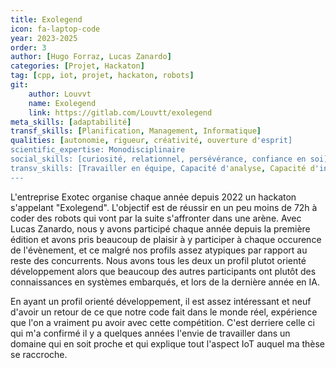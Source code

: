 ```yaml
---
title: Exolegend
icon: fa-laptop-code
year: 2023-2025
order: 3
author: [Hugo Forraz, Lucas Zanardo]
categories: [Projet, Hackaton]
tag: [cpp, iot, projet, hackaton, robots]
git: 
    author: Louvvt
    name: Exolegend
    link: https://gitlab.com/Louvtt/exolegend
meta_skills: [adaptabilité] 
transf_skills: [Planification, Management, Informatique]
qualities: [autonomie, rigueur, créativité, ouverture d'esprit]
scientific_expertise: Monodisciplinaire 
social_skills: [curiosité, relationnel, persévérance, confiance en soi]
transv_skills: [Travailler en équipe, Capacité d'analyse, Capacité d'innovation, Elaborer des solutions, Esprit critique]
---
```


L'entreprise Exotec organise chaque année depuis 2022 un hackaton s'appelant "Exolegend". L'objectif est de réussir en un peu moins de 72h à coder des robots qui vont par la suite s'affronter dans une arène.
Avec Lucas Zanardo, nous y avons participé chaque année depuis la première édition et avons pris beaucoup de plaisir à y participer à chaque occurence de l'évènement, et ce malgré nos profils assez atypiques par rapport au reste des concurrents. Nous avons tous les deux un profil plutot orienté développement alors que beaucoup des autres participants ont plutôt des connaissances en systèmes embarqués, et lors de la dernière année en IA.

En ayant un profil orienté développement, il est assez intéressant et neuf d'avoir un retour de ce que notre code fait dans le monde réel, expérience que l'on a vraiment pu avoir avec cette compétition. C'est derriere celle ci qui m'a confirmé il y a quelques années l'envie de travailler dans un domaine qui en soit proche et qui explique tout l'aspect IoT auquel ma thèse se raccroche.


<!-- ## Participation à Exolegends

### Description de l’activité

Contexte dans lequel vous avez exercé cette activité (entreprise, institution, association, secteur, taille, etc.) : Hackaton

Dans quel but avez-vous exercé cette activité ? : Evenement organisé par une entreprise (Exotec)

Décrivez de façon détaillée cette activité (il ne s’agit pas de décrire ce que vous auriez dû faire mais ce que vous avez fait réellement) : 2 participations (bientot 3) à un evenement. On a du monter des robots et les faire s'affronter dans des arenes. Le temps de developpement etait de 2 jours et 2 nuits. On a réussi à se hisser aux portes des qualifications sur les deux éditions (en ayant des profils assez atypique pour le milieu étant donné que l'on est deux personnes ne faisant que du développement et pas sur des plateformes embarqués, ce qui nous rend assez bons sur l'algorithmie mais beaucoup moins sur les spécificités de la plateforme).

Moyens (matériels, financiers, humains), outils, instruments, procédures, méthodes, techniques utilisés: 
- materiels : ordinateurs personnels ; robots fournis par l'entreprise ; C++
- financiers : transport pris en charge personnellement ; reste pris en charge par l'entreprise
- humains : équipe de 3. Coachs présents pour nous aider sur des difficultés liées au matériel ou à la programmation (pas l'algorithmie)

Pouvez-vous expliquer une situation-problème que vous avez eu à résoudre et la manière dont vous avez procédé ? 

### Auto-évaluation

Qu’avez-vous particulièrement réussi ? Qu’avez-vous aimé ? : 
- l'ambiance hackaton
- le sujet du hackaton en lui meme
- avoir un retour visuel de ce que notre programme fait (déplacer un robot)

Qu’est-ce qui vous a posé difficulté ? Que n’avez-vous pas aimé ? : 
- Réussir à implémenter un algorithme permettant d'évaluer à tout instant le meilleur chemin à emprunter sans demander trop de ressources
- Gérer l'accumulation de fatigue qui arrive petit à petit au cours des 60h
- Le coéquipier qui n'aide pas à avancer sur le projet et viens juste nous retarder sur les avancées

Que changeriez-vous si vous deviez recommencer ? : Le fait de vouloir démarrer directement avec les étapes compliquées avant de s'occuper des versions plus simples nous a posé beaucoup de problèmes, on va changer ça pour la prochaine édition (6 mars) et y aller incrémentalement -->
